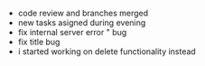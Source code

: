 - code review and branches merged
- new tasks asigned during evening
 - fix internal server error " bug
 - fix title bug
 - i started working on delete functionality instead
